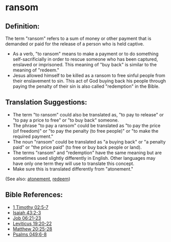 # ransom #

## Definition: ##

The term "ransom" refers to a sum of money or other payment that is demanded or paid for the release of a person who is held captive.

* As a verb, "to ransom" means to make a payment or to do something self-sacrificially in order to rescue someone who has been captured, enslaved or imprisoned. This meaning of "buy back" is similar to the meaning of "redeem."
* Jesus allowed himself to be killed as a ransom to free sinful people from their enslavement to sin. This act of God buying back his people through paying the penalty of their sin is also called "redemption" in the Bible.

## Translation Suggestions: ##

* The term "to ransom" could also be translated as, "to pay to release" or "to pay a price to free" or "to buy back" someone.
* The phrase "to pay a ransom" could be translated as "to pay the price (of freedom)" or "to pay the penalty (to free people)" or "to make the required payment."
* The noun "ransom" could be translated as "a buying back" or "a penalty paid" or "the price paid" (to free or buy back people or land).
* The terms "ransom" and "redemption" have the same meaning but are sometimes used slightly differently in English. Other languages may have only one term they will use to translate this concept.
* Make sure this is translated differently from "atonement."

(See also: [atonement](../kt/atonement.md), [redeem](../kt/redeem.md))

## Bible References: ##

* [1 Timothy 02:5-7](https://door43.org/en/bible/notes/1ti/02/05)
* [Isaiah 43:2-3](https://door43.org/en/bible/notes/isa/43/02)
* [Job 06:21-23](https://door43.org/en/bible/notes/job/06/21)
* [Leviticus 19:20-22](https://door43.org/en/bible/notes/lev/19/20)
* [Matthew 20:25-28](https://door43.org/en/bible/notes/mat/20/25)
* [Psalms 049:6-8](https://door43.org/en/bible/notes/psa/049/006)

